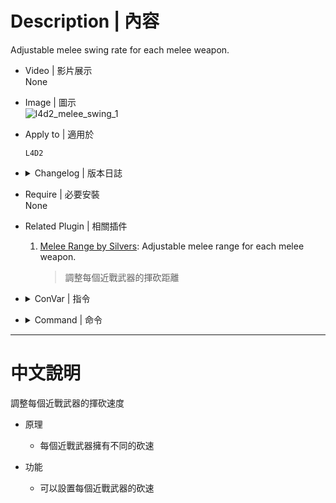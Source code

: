 # Description | 內容
Adjustable melee swing rate for each melee weapon.

* Video | 影片展示
<br>None

* Image | 圖示
	<br/>![l4d2_melee_swing_1](image/l4d2_melee_swing_1.gif)

* Apply to | 適用於
    ```
    L4D2
    ```

* <details><summary>Changelog | 版本日誌</summary>

    * v1.3 (2023-7-27)
		* Fix warnings when compiling on SourceMod 1.11.

    * v1.2 (2021-9-29)
        * Fixed "m_strMapSetScriptName not found" errors. Thanks to "bald14" for reporting.
        * Add new Convar "l4d2_melee_swing_incapacitated_multi_rate" to modify melee swinging rate multi when incapacitated (ex. Use 'Incapped Weapons Patch by Silvers' to allow using Weapons while Incapped)

    * v1.1 (2021-9-3)
        * Optimize code

    * v1.0 (2021-5-30)
        * [Initial release](https://forums.alliedmods.net/showthread.php?t=332737)
</details>

* Require | 必要安裝
 <br/>None

* Related Plugin | 相關插件
	1. [Melee Range by Silvers](https://forums.alliedmods.net/showthread.php?t=318958): Adjustable melee range for each melee weapon.
		> 調整每個近戰武器的揮砍距離

* <details><summary>ConVar | 指令</summary>

	* cfg/sourcemod/l4d2_melee_swing.cfg
        ```php
        // 0=Plugin off, 1=Plugin on.
        l4d2_melee_swing_allow "1"

        // 0=Value Default, The interval for swinging Baseball Bat. (clamped between 0.2 and 1.0)
        l4d2_melee_swing_baseball_bat_rate "0.75"

        // 0=Value Default, The interval for swinging Cricket Bat.(clamped between 0.2 and 1.0)
        l4d2_melee_swing_cricket_bat_rate "0.8"

        // 0=Value Default, The interval for swinging Crowbar. (clamped between 0.2 and 1.0)
        l4d2_melee_swing_crowbar_rate "0.8"

        // 0=Value Default, The interval for swinging Electric Guitar.(clamped between 0.2 and 1.0)
        l4d2_melee_swing_electric_guitar_rate "1.0"

        // 0=Value Default, The interval for swinging Fire Axe. (clamped between 0.2 and 1.0)
        l4d2_melee_swing_fireaxe_rate "1.0"

        // 0=Value Default, The interval for swinging Frying Pan. (clamped between 0.2 and 1.0)
        l4d2_melee_swing_frying_pan_rate "0.75"

        // 0=Value Default, The interval for swinging Golf Club. (clamped between 0.2 and 1.0)
        l4d2_melee_swing_golfclub_rate "0.75"

        // 0=Value Default, 1=Each melee rate unchanged, modify melee swinging rate multi when incapacitated. (ex. Use 'Incapped Weapons Patch by Silvers' to allow using Weapons while Incapped)
        l4d2_melee_swing_incapacitated_multi_rate "2.0"

        // 0=Value Default, The interval for swinging Katana. (clamped between 0.2 and 1.0)
        l4d2_melee_swing_katana_rate "0.8"

        // 0=Value Default, The interval for swinging Knife. (clamped between 0.2 and 1.0)
        l4d2_melee_swing_knife_rate "0.8"

        // 0=Value Default, The interval for swinging Machete.(clamped between 0.2 and 1.0)
        l4d2_melee_swing_machete_rate "0.8"

        // 0=Value Default, The interval for swinging Pitchfork. (clamped between 0.2 and 1.0)
        l4d2_melee_swing_pitchfork_rate "0.88"

        // 0=Value Default, The interval for swinging shovel. (clamped between 0.2 and 1.0)
        l4d2_melee_swing_shovel_rate "1.0"

        // 0=Value Default, The interval for swinging Tonfa. (clamped between 0.2 and 1.0)
        l4d2_melee_swing_tonfa_rate "0.75"

        // 0=Value Default, Custom Third Party Melee, The interval for swinging unknown melee weapon. (clamped between 0.2 and 1.0)
        l4d2_melee_swing_unknown_rate "0.0"
        ```
</details>

* <details><summary>Command | 命令</summary>

	None
</details>

- - - -
# 中文說明
調整每個近戰武器的揮砍速度

* 原理
	* 每個近戰武器擁有不同的砍速

* 功能
    * 可以設置每個近戰武器的砍速



